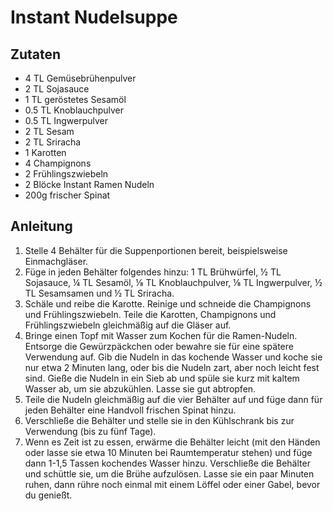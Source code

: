 # Instant Nudelsuppe
## Zutaten
- 4 TL Gemüsebrühenpulver
- 2 TL Sojasauce
- 1 TL geröstetes Sesamöl
- 0.5 TL Knoblauchpulver
- 0.5 TL Ingwerpulver
- 2 TL Sesam
- 2 TL Sriracha
- 1 Karotten
- 4 Champignons
- 2 Frühlingszwiebeln
- 2 Blöcke Instant Ramen Nudeln
- 200g frischer Spinat

## Anleitung
1. Stelle 4 Behälter für die Suppenportionen bereit, beispielsweise Einmachgläser.
2. Füge in jeden Behälter folgendes hinzu: 1 TL Brühwürfel, ½ TL Sojasauce, ¼ TL Sesamöl, ⅛ TL Knoblauchpulver, ⅛ TL Ingwerpulver, ½ TL Sesamsamen und ½ TL Sriracha.
3. Schäle und reibe die Karotte. Reinige und schneide die Champignons und Frühlingszwiebeln. Teile die Karotten, Champignons und Frühlingszwiebeln gleichmäßig auf die Gläser auf.
4. Bringe einen Topf mit Wasser zum Kochen für die Ramen-Nudeln. Entsorge die Gewürzpäckchen oder bewahre sie für eine spätere Verwendung auf. Gib die Nudeln in das kochende Wasser und koche sie nur etwa 2 Minuten lang, oder bis die Nudeln zart, aber noch leicht fest sind. Gieße die Nudeln in ein Sieb ab und spüle sie kurz mit kaltem Wasser ab, um sie abzukühlen. Lasse sie gut abtropfen.
5. Teile die Nudeln gleichmäßig auf die vier Behälter auf und füge dann für jeden Behälter eine Handvoll frischen Spinat hinzu.
6. Verschließe die Behälter und stelle sie in den Kühlschrank bis zur Verwendung (bis zu fünf Tage).
7. Wenn es Zeit ist zu essen, erwärme die Behälter leicht (mit den Händen oder lasse sie etwa 10 Minuten bei Raumtemperatur stehen) und füge dann 1-1,5 Tassen kochendes Wasser hinzu. Verschließe die Behälter und schüttle sie, um die Brühe aufzulösen. Lasse sie ein paar Minuten ruhen, dann rühre noch einmal mit einem Löffel oder einer Gabel, bevor du genießt.
